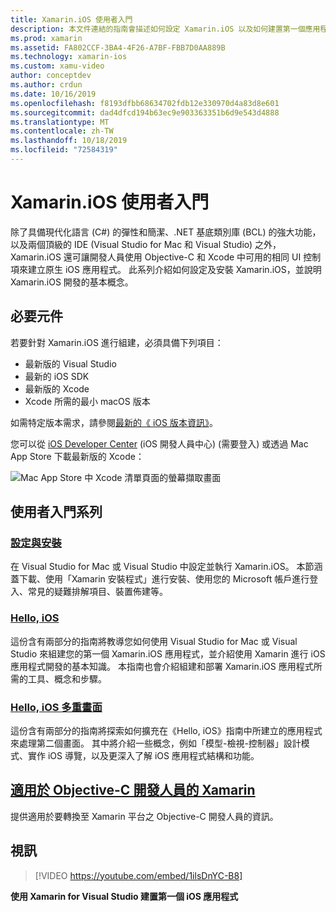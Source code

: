 ```yaml
---
title: Xamarin.iOS 使用者入門
description: 本文件連結的指南會描述如何設定 Xamarin.iOS 以及如何建置第一個應用程式，並向 Objective-C 開發人員提供 Xamarin 資訊。
ms.prod: xamarin
ms.assetid: FA802CCF-3BA4-4F26-A7BF-FBB7D0AA889B
ms.technology: xamarin-ios
ms.custom: xamu-video
author: conceptdev
ms.author: crdun
ms.date: 10/16/2019
ms.openlocfilehash: f8193dfbb68634702fdb12e330970d4a83d8e601
ms.sourcegitcommit: dad4dfcd194b63ec9e903363351b6d9e543d4888
ms.translationtype: MT
ms.contentlocale: zh-TW
ms.lasthandoff: 10/18/2019
ms.locfileid: "72584319"
---
```

# <a name="get-started-with-xamarinios"></a>Xamarin.iOS 使用者入門

除了具備現代化語言 (C#) 的彈性和簡潔、.NET 基底類別庫 (BCL) 的強大功能，以及兩個頂級的 IDE (Visual Studio for Mac 和 Visual Studio) 之外，Xamarin.iOS 還可讓開發人員使用 Objective-C 和 Xcode 中可用的相同 UI 控制項來建立原生 iOS 應用程式。 此系列介紹如何設定及安裝 Xamarin.iOS，並說明 Xamarin.iOS 開發的基本概念。

## <a name="required-components"></a>必要元件

若要針對 Xamarin.iOS 進行組建，必須具備下列項目：

- 最新版的 Visual Studio
- 最新的 iOS SDK
- 最新版的 Xcode
- Xcode 所需的最小 macOS 版本

如需特定版本需求，請參閱[最新的《 iOS 版本資訊》](/xamarin/ios/release-notes/)。

您可以從 [iOS Developer Center](https://developer.apple.com/devcenter/ios/index.action#downloads) \(iOS 開發人員中心\) (需要登入) 或透過 Mac App Store 下載最新版的 Xcode：

![Mac App Store 中 Xcode 清單頁面的螢幕擷取畫面](installation/images/xcode.png "Mac App Store 中的 Xcode")

## <a name="getting-started-series"></a>使用者入門系列

### <a name="setup-and-installationiosget-startedinstallationindexmd"></a>[設定與安裝](~/ios/get-started/installation/index.md)

在 Visual Studio for Mac 或 Visual Studio 中設定並執行 Xamarin.iOS。 本節涵蓋下載、使用「Xamarin 安裝程式」進行安裝、使用您的 Microsoft 帳戶進行登入、常見的疑難排解項目、裝置佈建等。

### <a name="hello-iosiosget-startedhello-iosindexmd"></a>[Hello, iOS](~/ios/get-started/hello-ios/index.md)

這份含有兩部分的指南將教導您如何使用 Visual Studio for Mac 或 Visual Studio 來組建您的第一個 Xamarin.iOS 應用程式，並介紹使用 Xamarin 進行 iOS 應用程式開發的基本知識。 本指南也會介紹組建和部署 Xamarin.iOS 應用程式所需的工具、概念和步驟。

### <a name="hello-ios-multiscreeniosget-startedhello-ios-multiscreenindexmd"></a>[Hello, iOS 多重畫面](~/ios/get-started/hello-ios-multiscreen/index.md)

這份含有兩部分的指南將探索如何擴充在《Hello, iOS》指南中所建立的應用程式來處理第二個畫面。 其中將介紹一些概念，例如「模型-檢視-控制器」設計模式、實作 iOS 導覽，以及更深入了解 iOS 應用程式結構和功能。

## <a name="xamarin-for-objective-c-developersobjective-c-developersindexmd"></a>[適用於 Objective-C 開發人員的 Xamarin](objective-c-developers/index.md)

提供適用於要轉換至 Xamarin 平台之 Objective-C 開發人員的資訊。

## <a name="video"></a>視訊

> [!VIDEO https://youtube.com/embed/1ilsDnYC-B8]

**使用 Xamarin for Visual Studio 建置第一個 iOS 應用程式**
